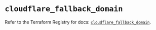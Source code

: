 # `cloudflare_fallback_domain`

Refer to the Terraform Registry for docs: [`cloudflare_fallback_domain`](https://registry.terraform.io/providers/cloudflare/cloudflare/4.49.1/docs/resources/fallback_domain).
